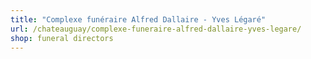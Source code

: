 ```yaml
---
title: "Complexe funéraire Alfred Dallaire - Yves Légaré"
url: /chateauguay/complexe-funeraire-alfred-dallaire-yves-legare/
shop: funeral directors
---
```

